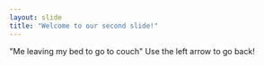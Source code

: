 ```yaml
---
layout: slide
title: "Welcome to our second slide!"
---
```

"Me leaving my bed to go to couch"
Use the left arrow to go back!
